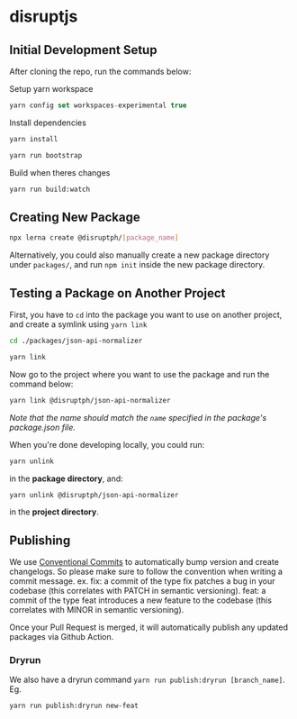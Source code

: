 # disruptjs

## Initial Development Setup

After cloning the repo, run the commands below:

Setup yarn workspace

```js
yarn config set workspaces-experimental true
```

Install dependencies

```sh
yarn install

yarn run bootstrap
```

Build when theres changes

```sh
yarn run build:watch
```

## Creating New Package

```sh
npx lerna create @disruptph/[package_name]
```

Alternatively, you could also manually create a new package directory under `packages/`, and run `npm init` inside the new package directory.

## Testing a Package on Another Project

First, you have to `cd` into the package you want to use on another project, and create a symlink using `yarn link`

```sh
cd ./packages/json-api-normalizer

yarn link
```

Now go to the project where you want to use the package and run the command below:

```sh
yarn link @disruptph/json-api-normalizer
```

_Note that the name should match the `name` specified in the package's package.json file._

When you're done developing locally, you could run:

```sh
yarn unlink
```

in the **package directory**, and:

```sh
yarn unlink @disruptph/json-api-normalizer
```

in the **project directory**.

## Publishing

We use [Conventional Commits](https://www.conventionalcommits.org/en/v1.0.0/) to automatically bump version and create changelogs. So please make sure to follow the convention when writing a commit message.
ex.
fix: a commit of the type fix patches a bug in your codebase (this correlates with PATCH in semantic versioning).
feat: a commit of the type feat introduces a new feature to the codebase (this correlates with MINOR in semantic versioning).

Once your Pull Request is merged, it will automatically publish any updated packages via Github Action.

### Dryrun

We also have a dryrun command `yarn run publish:dryrun [branch_name]`. Eg.

```sh
yarn run publish:dryrun new-feat
```
